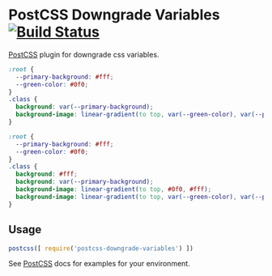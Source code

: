 # PostCSS Downgrade Variables [![Build Status][ci-img]][ci]

[PostCSS] plugin for downgrade css variables.

[PostCSS]: https://github.com/postcss/postcss
[ci-img]:  https://travis-ci.org/winte256/postcss-downgrade-variables.svg
[ci]:      https://travis-ci.org/winte256/postcss-downgrade-variables

```css
:root {
  --primary-background: #fff;
  --green-color: #0f0;
}
.class {
  background: var(--primary-background);
  background-image: linear-gradient(to top, var(--green-color), var(--primary-background));
}
```

```css
:root {
  --primary-background: #fff;
  --green-color: #0f0;
}
.class {
  background: #fff;
  background: var(--primary-background);
  background-image: linear-gradient(to top, #0f0, #fff);
  background-image: linear-gradient(to top, var(--green-color), var(--primary-background));
}
```

## Usage

```js
postcss([ require('postcss-downgrade-variables') ])
```

See [PostCSS] docs for examples for your environment.
